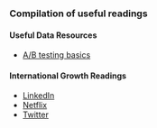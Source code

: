 ### Compilation of useful readings

#### Useful Data Resources
- [A/B testing basics](https://towardsdatascience.com/data-science-you-need-to-know-a-b-testing-f2f12aff619a)

#### International Growth Readings
- [LinkedIn](https://www.saastr.com/international-expansion-lesson/)
- [Netflix](https://hbr.org/2018/10/how-netflix-expanded-to-190-countries-in-7-years)
- [Twitter](https://digiday.com/marketing/twitters-revenue-increasingly-coming-international-markets/)
